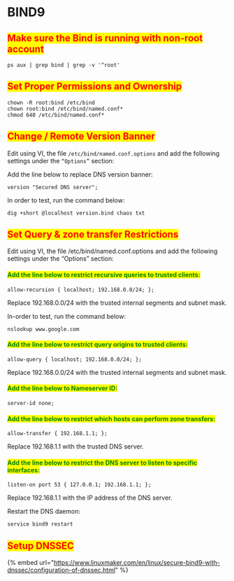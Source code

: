 # BIND9

## <mark style="color:red;">Make sure the Bind is running with non-root account</mark>

```
ps aux | grep bind | grep -v '^root'
```

## <mark style="color:red;">Set Proper Permissions and Ownership</mark>&#x20;

```
chown -R root:bind /etc/bind
chown root:bind /etc/bind/named.conf*
chmod 640 /etc/bind/named.conf*
```

## <mark style="color:red;">Change / Remote Version Banner</mark>

Edit using VI, the file `/etc/bind/named.conf.options` and add the following settings under the `“Options”` section:

Add the line below to replace DNS version banner:

```
version "Secured DNS server";
```

In order to test, run the command below:

```
dig +short @localhost version.bind chaos txt
```



## <mark style="color:red;">Set Query & zone transfer Restrictions</mark>

Edit using VI, the file /etc/bind/named.conf.options and add the following settings under the “Options” section:

#### <mark style="color:green;">Add the line below to restrict recursive queries to trusted clients:</mark>

```
allow-recursion { localhost; 192.168.0.0/24; };
```

Replace 192.168.0.0/24 with the trusted internal segments and subnet mask.

In-order to test, run the command below:

```
nslookup www.google.com
```

#### <mark style="color:green;">Add the line below to restrict query origins to trusted clients:</mark>

```
allow-query { localhost; 192.168.0.0/24; };
```

Replace 192.168.0.0/24 with the trusted internal segments and subnet mask.

#### <mark style="color:green;">Add the line below to Nameserver ID:</mark>

```
server-id none;
```

#### <mark style="color:green;">Add the line below to restrict which hosts can perform zone transfers:</mark>

```
allow-transfer { 192.168.1.1; };
```

Replace 192.168.1.1 with the trusted DNS server.

#### <mark style="color:green;">Add the line below to restrict the DNS server to listen to specific interfaces:</mark>

```
listen-on port 53 { 127.0.0.1; 192.168.1.1; };
```

Replace 192.168.1.1 with the IP address of the DNS server.

Restart the DNS daemon:

```
service bind9 restart
```

## <mark style="color:red;">Setup DNSSEC</mark>

{% embed url="https://www.linuxmaker.com/en/linux/secure-bind9-with-dnssec/configuration-of-dnssec.html" %}
